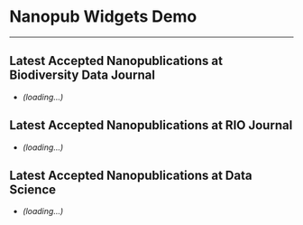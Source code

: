 # Nanopub Widgets Demo

---

## Latest Accepted Nanopublications at Biodiversity Data Journal

<ul>
<script type="module">
  import { query } from "https://a.knowledgepixels.com/js/nanopub-utils.js";
  query("RAv_j-NWU-lJO0w0xgSzqJwOl3ATWumHqsQhoa2QmR-qQ/get-latest-bdj-nanopubs", bdj_nanopubs_template);
</script>
<li class="nps_temp"><em>(loading...)</em></li>
<template id="bdj_nanopubs_template"><li><span class="nanopub_icon"></span> <a nps_attribute="href=np" target="_blank"><span nps_innerText=label></span></a>, by <a nps_user=mainAuthor>unknown authors</a><span nps_innerText=authorEtAl></span>, <span nps_innerText=date></span></li></template>
</ul>


## Latest Accepted Nanopublications at RIO Journal

<ul>
<script type="module">
  import { query } from "https://a.knowledgepixels.com/js/nanopub-utils.js";
  query("RAKYgzEn9t0GOPkHpP0s_fkAHPyQRQcMZXWUH3N5a9urw/get-latest-rio-nanopubs", rio_nanopubs_template);
</script>
<li class="nps_temp"><em>(loading...)</em></li>
<template id="rio_nanopubs_template"><li><span class="nanopub_icon"></span> <a nps_attribute="href=np" target="_blank"><span nps_innerText=label></span></a>, by <a nps_user=mainAuthor>unknown authors</a><span nps_innerText=authorEtAl></span>, <span nps_innerText=date></span></li></template>
</ul>


## Latest Accepted Nanopublications at Data Science

<ul>
<script type="module">
  import { query } from "https://a.knowledgepixels.com/js/nanopub-utils.js";
  query("RAWs8m60l7Qk6P0RHhoZK_6cSMzuGO27zLYiZF-QnkhAg/get-latest-ds-nanopubs", ds_nanopubs_template);
</script>
<li class="nps_temp"><em>(loading...)</em></li>
<template id="ds_nanopubs_template"><li><span class="nanopub_icon"></span> <a nps_attribute="href=np" target="_blank"><span nps_innerText=label></span></a>, by <a nps_user=mainAuthor>unknown authors</a><span nps_innerText=authorEtAl></span>, <span nps_innerText=date></span></li></template>
</ul>

